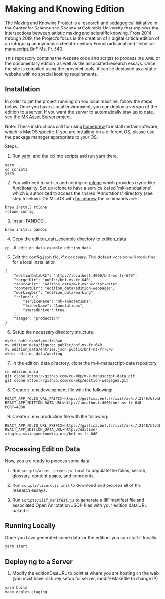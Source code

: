 Making and Knowing Edition 
======

The Making and Knowing Project is a research and pedagogical initiative in the Center for Science and Society at Columbia University that explores the intersections between artistic making and scientific knowing. From 2014 through 2019, the Project’s focus is the creation of a digital critical edition of an intriguing anonymous sixteenth-century French artisanal and technical manuscript, BnF Ms. Fr. 640.

This repository contains the website code and scripts to process the XML of the documentary edition, as well as the associated research essays. Once the site is compiled using the provided tools, it can be deployed as a static website with no special hosting requirements. 

Installation
------

In order to get the project running on you local machine, follow the steps below. Once you have a local environment, you can deploy a version of the edition to a server. If you want the server to automatically stay up to date, see the [MK Asset Server](https://github.com/performant-software/making-knowing-assetserver) project.

Note: These instructions call for using [homebrew](https://brew.sh/) to install certain software, which is MacOS specifc. If you are installing on a different OS, please use the package manager appropriate to your OS.

Steps:

1. Run [yarn](https://yarnpkg.com), and the cd into scripts and run yarn there.

```
yarn 
cd scripts
yarn
```

2. You will need to set up and configure [rclone](https://rclone.org/) which provides rsync-like functionality. Set up rclone to have a service called 'mk-annotations' which is authorized to access the shared 'Annotations' directory (see step 5 below). On MacOS with [homebrew](https://brew.sh/) the commands are:  

```
brew install rclone  
rclone config
```

3. Install [PANDOC](https://pandoc.org/) .

```
brew install pandoc
```

4. Copy the edition_data_example directory to edition_data

```
cp -R edition_data_example edition_data
```

5. Edit the config.json file, if necessary. The default version will work fine for a local installation.

```
{
    "editionDataURL": "http://localhost:4000/bnf-ms-fr-640",
    "targetDir": "public/bnf-ms-fr-640",
    "sourceDir": "edition_data/m-k-manuscript-data",
    "contentDir": "edition_data/edition-webpages",
    "workingDir": "edition_data/working",
    "rclone": {
        "serviceName": "mk-annotations",
        "folderName": "Annotations",
        "sharedDrive": true
    },
    "stage": "production"
}
```

6. Setup the necessary directory structure. 

```
mkdir public/bnf-ms-fr-640
mv edition_data/figures public/bnf-ms-fr-640 
mv edition_data/entries.json public/bnf-ms-fr-640 
mkdir edition_data/working
```

7. In the edition_data directory, clone the m-k-manuscript-data repository.

```
cd edition_data
git clone https://github.com/cu-mkp/m-k-manuscript-data.git
git clone https://github.com/cu-mkp/edition-webpages.git
```

8. Create a .env.development file with the following:

```
REACT_APP_FOLIO_URL_PREFIX=https://gallica.bnf.fr/iiif/ark:/12148/btv1b10500001g/canvas/
REACT_APP_EDITION_DATA_URL=http://localhost:4000/bnf-ms-fr-640
PORT=4000
```

9. Create a .env.production file with the following:

```
REACT_APP_FOLIO_URL_PREFIX=https://gallica.bnf.fr/iiif/ark:/12148/btv1b10500001g/canvas/
REACT_APP_EDITION_DATA_URL=http://edition-staging.makingandknowing.org/bnf-ms-fr-640
```

Processing Edition Data
----------
Now, you are ready to process some data!

1. Run `scripts/asset_server.js local` to populate the folios, search, glossary, content pages, and comments.

2. Run `scripts/lizard.js init` to download and process all of the research essays.

3. Run `scripts/iiif_manifest.js` to generate a IIIF manifest file and associated Open Annotation JSON files with your edition data URL baked in.


Running Locally
-------

Once you have generated some data for the edition, you can start it locally:

```
yarn start
```

Deploying to a Server
---------------

1. Modify the editionDataURL to point at where you are hosting on the web
(you must have .ssh key setup for server, modify Makefile to change IP)

```
yarn build
make deploy-staging
```
